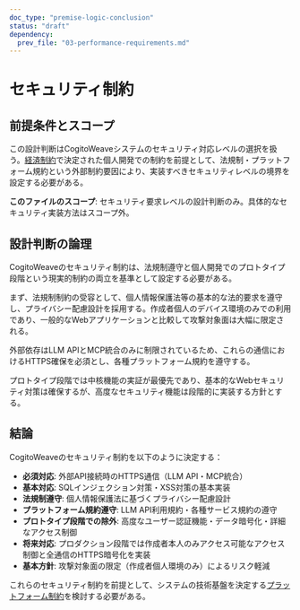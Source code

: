 ```yaml
---
doc_type: "premise-logic-conclusion"
status: "draft"
dependency:
  prev_file: "03-performance-requirements.md"
---
```


# セキュリティ制約

## 前提条件とスコープ

この設計判断はCogitoWeaveシステムのセキュリティ対応レベルの選択を扱う。[経済制約](../01-economic-constraints/README.md)で決定された個人開発での制約を前提として、法規制・プラットフォーム規約という外部制約要因により、実装すべきセキュリティレベルの境界を設定する必要がある。

**このファイルのスコープ**: セキュリティ要求レベルの設計判断のみ。具体的なセキュリティ実装方法はスコープ外。

## 設計判断の論理

CogitoWeaveのセキュリティ制約は、法規制遵守と個人開発でのプロトタイプ段階という現実的制約の両立を基準として設定する必要がある。

まず、法規制制約の受容として、個人情報保護法等の基本的な法的要求を遵守し、プライバシー配慮設計を採用する。作成者個人のデバイス環境のみでの利用であり、一般的なWebアプリケーションと比較して攻撃対象面は大幅に限定される。

外部依存はLLM APIとMCP統合のみに制限されているため、これらの通信におけるHTTPS確保を必須とし、各種プラットフォーム規約を遵守する。

プロトタイプ段階では中核機能の実証が最優先であり、基本的なWebセキュリティ対策は確保するが、高度なセキュリティ機能は段階的に実装する方針とする。

## 結論

CogitoWeaveのセキュリティ制約を以下のように決定する：

- **必須対応**: 外部API接続時のHTTPS通信（LLM API・MCP統合）
- **基本対応**: SQLインジェクション対策・XSS対策の基本実装
- **法規制遵守**: 個人情報保護法に基づくプライバシー配慮設計
- **プラットフォーム規約遵守**: LLM API利用規約・各種サービス規約の遵守
- **プロトタイプ段階での除外**: 高度なユーザー認証機能・データ暗号化・詳細なアクセス制御
- **将来対応**: プロダクション段階では作成者本人のみアクセス可能なアクセス制御と全通信のHTTPS暗号化を実装
- **基本方針**: 攻撃対象面の限定（作成者個人環境のみ）によるリスク軽減

これらのセキュリティ制約を前提として、システムの技術基盤を決定する[プラットフォーム制約](../03-platform-constraints/README.md)を検討する必要がある。
